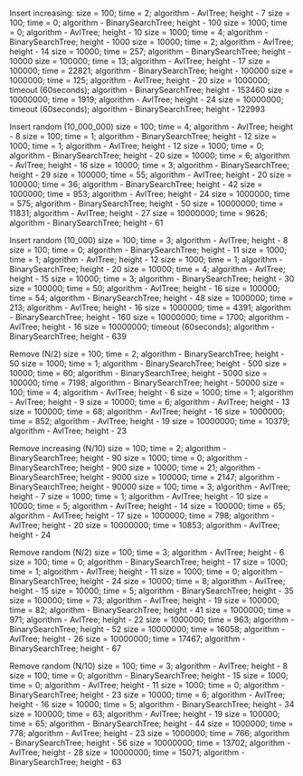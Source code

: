 Insert increasing:
size = 100;	time = 2;	algorithm - AvlTree;	height - 7
size = 100;	time = 0;	algorithm - BinarySearchTree;	height - 100
size = 1000;	time = 0;	algorithm - AvlTree;	height - 10
size = 1000;	time = 4;	algorithm - BinarySearchTree;	height - 1000
size = 10000;	time = 2;	algorithm - AvlTree;	height - 14
size = 10000;	time = 257;	algorithm - BinarySearchTree;	height - 10000
size = 100000;	time = 13;	algorithm - AvlTree;	height - 17
size = 100000;	time = 22821;	algorithm - BinarySearchTree;	height - 100000
size = 1000000;	time = 125;	algorithm - AvlTree;	height - 20
size = 1000000;	timeout (60seconds);	algorithm - BinarySearchTree;	height - 153460
size = 10000000;	time = 1919;	algorithm - AvlTree;	height - 24
size = 10000000;	timeout (60seconds);	algorithm - BinarySearchTree;	height - 122993

Insert random (10_000_000)
size = 100;	time = 4;	algorithm - AvlTree;	height - 8
size = 100;	time = 1;	algorithm - BinarySearchTree;	height - 12
size = 1000;	time = 1;	algorithm - AvlTree;	height - 12
size = 1000;	time = 0;	algorithm - BinarySearchTree;	height - 20
size = 10000;	time = 6;	algorithm - AvlTree;	height - 16
size = 10000;	time = 3;	algorithm - BinarySearchTree;	height - 29
size = 100000;	time = 55;	algorithm - AvlTree;	height - 20
size = 100000;	time = 36;	algorithm - BinarySearchTree;	height - 42
size = 1000000;	time = 953;	algorithm - AvlTree;	height - 24
size = 1000000;	time = 575;	algorithm - BinarySearchTree;	height - 50
size = 10000000;	time = 11831;	algorithm - AvlTree;	height - 27
size = 10000000;	time = 9626;	algorithm - BinarySearchTree;	height - 61

Insert random (10_000)
size = 100;	time = 3;	algorithm - AvlTree;	height - 8
size = 100;	time = 0;	algorithm - BinarySearchTree;	height - 11
size = 1000;	time = 1;	algorithm - AvlTree;	height - 12
size = 1000;	time = 1;	algorithm - BinarySearchTree;	height - 20
size = 10000;	time = 4;	algorithm - AvlTree;	height - 15
size = 10000;	time = 3;	algorithm - BinarySearchTree;	height - 30
size = 100000;	time = 50;	algorithm - AvlTree;	height - 16
size = 100000;	time = 54;	algorithm - BinarySearchTree;	height - 48
size = 1000000;	time = 213;	algorithm - AvlTree;	height - 16
size = 1000000;	time = 4391;	algorithm - BinarySearchTree;	height - 160
size = 10000000;	time = 1700;	algorithm - AvlTree;	height - 16
size = 10000000;	timeout (60seconds);	algorithm - BinarySearchTree;	height - 639

Remove (N/2)
size = 100;	time = 2;	algorithm - BinarySearchTree;	height - 50
size = 1000;	time = 1;	algorithm - BinarySearchTree;	height - 500
size = 10000;	time = 60;	algorithm - BinarySearchTree;	height - 5000
size = 100000;	time = 7198;	algorithm - BinarySearchTree;	height - 50000
size = 100;	time = 4;	algorithm - AvlTree;	height - 6
size = 1000;	time = 1;	algorithm - AvlTree;	height - 9
size = 10000;	time = 6;	algorithm - AvlTree;	height - 13
size = 100000;	time = 68;	algorithm - AvlTree;	height - 16
size = 1000000;	time = 852;	algorithm - AvlTree;	height - 19
size = 10000000;	time = 10379;	algorithm - AvlTree;	height - 23

Remove increasing (N/10)
size = 100;	time = 2;	algorithm - BinarySearchTree;	height - 90
size = 1000;	time = 0;	algorithm - BinarySearchTree;	height - 900
size = 10000;	time = 21;	algorithm - BinarySearchTree;	height - 9000
size = 100000;	time = 2147;	algorithm - BinarySearchTree;	height - 90000
size = 100;	time = 3;	algorithm - AvlTree;	height - 7
size = 1000;	time = 1;	algorithm - AvlTree;	height - 10
size = 10000;	time = 5;	algorithm - AvlTree;	height - 14
size = 100000;	time = 65;	algorithm - AvlTree;	height - 17
size = 1000000;	time = 798;	algorithm - AvlTree;	height - 20
size = 10000000;	time = 10853;	algorithm - AvlTree;	height - 24


Remove random (N/2)
size = 100;	time = 3;	algorithm - AvlTree;	height - 6
size = 100;	time = 0;	algorithm - BinarySearchTree;	height - 17
size = 1000;	time = 1;	algorithm - AvlTree;	height - 11
size = 1000;	time = 0;	algorithm - BinarySearchTree;	height - 24
size = 10000;	time = 8;	algorithm - AvlTree;	height - 15
size = 10000;	time = 5;	algorithm - BinarySearchTree;	height - 35
size = 100000;	time = 73;	algorithm - AvlTree;	height - 19
size = 100000;	time = 82;	algorithm - BinarySearchTree;	height - 41
size = 1000000;	time = 971;	algorithm - AvlTree;	height - 22
size = 1000000;	time = 963;	algorithm - BinarySearchTree;	height - 52
size = 10000000;	time = 16058;	algorithm - AvlTree;	height - 26
size = 10000000;	time = 17467;	algorithm - BinarySearchTree;	height - 67

Remove random (N/10)
size = 100;	time = 3;	algorithm - AvlTree;	height - 8
size = 100;	time = 0;	algorithm - BinarySearchTree;	height - 15
size = 1000;	time = 0;	algorithm - AvlTree;	height - 11
size = 1000;	time = 0;	algorithm - BinarySearchTree;	height - 23
size = 10000;	time = 6;	algorithm - AvlTree;	height - 16
size = 10000;	time = 5;	algorithm - BinarySearchTree;	height - 34
size = 100000;	time = 63;	algorithm - AvlTree;	height - 19
size = 100000;	time = 65;	algorithm - BinarySearchTree;	height - 44
size = 1000000;	time = 778;	algorithm - AvlTree;	height - 23
size = 1000000;	time = 766;	algorithm - BinarySearchTree;	height - 56
size = 10000000;	time = 13702;	algorithm - AvlTree;	height - 28
size = 10000000;	time = 15071;	algorithm - BinarySearchTree;	height - 63


